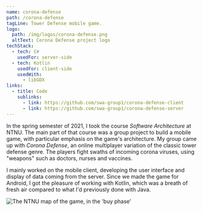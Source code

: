 ```yaml
---
name: corona-defense
path: /corona-defense
tagLine: Tower Defense mobile game.
logo:
  path: /img/logos/corona-defense.png
  altText: Corona Defense project logo
techStack:
  - tech: C#
    usedFor: server-side
  - tech: Kotlin
    usedFor: client-side
    usedWith:
      - libGDX
links:
  - title: Code
    sublinks:
      - link: https://github.com/swa-group1/corona-defense-client
      - link: https://github.com/swa-group1/corona-defense-server
---
```


In the spring semester of 2021, I took the course _Software Architecture_ at NTNU. The main part of
that course was a group project to build a mobile game, with particular emphasis on the game's
architecture. My group came up with _Corona Defense_, an online multiplayer variation of the classic
tower defense genre. The players fight swaths of incoming corona viruses, using "weapons" such as
doctors, nurses and vaccines.

I mainly worked on the mobile client, developing the user interface and display of data coming from
the server. Since we made the game for Android, I got the pleasure of working with Kotlin, which was
a breath of fresh air compared to what I'd previously done with Java.

![The NTNU map of the game, in the 'buy phase'](/img/screenshots/corona-defense.png)
